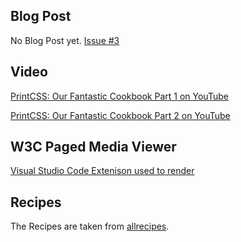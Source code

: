 ## Blog Post

No Blog Post yet. [Issue #3](https://github.com/azettl/printcss.examples/issues/3)

## Video

[PrintCSS: Our Fantastic Cookbook Part 1 on YouTube](https://youtu.be/RB4xjr7WJ_c)

[PrintCSS: Our Fantastic Cookbook Part 2 on YouTube](https://youtu.be/PREzv7hCAsU)

## W3C Paged Media Viewer

[Visual Studio Code Extenison used to render](https://marketplace.visualstudio.com/items?itemName=abechanta.vscode-ext-paged-media)

## Recipes

The Recipes are taken from [allrecipes](https://www.allrecipes.com/).